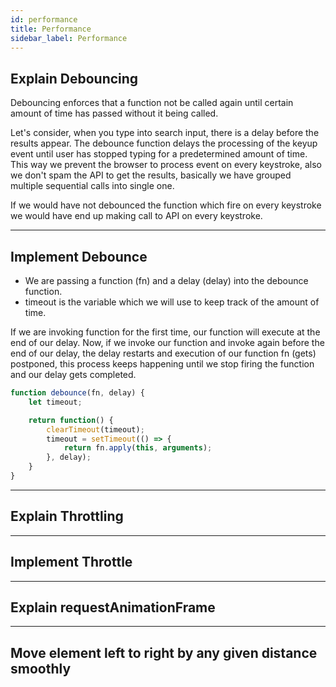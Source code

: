 ```yaml
---
id: performance
title: Performance
sidebar_label: Performance
---
```


## Explain Debouncing

Debouncing enforces that a function not be called again until certain amount of time has passed without it being called.

Let's consider, when you type into search input, there is a delay before the results appear. 
The debounce function delays the processing of the keyup event until user has stopped typing for a predetermined amount of time.
This way we prevent the browser to process event on every keystroke, also we don't spam the API to get the results, basically we have grouped multiple sequential calls into single one.

If we would have not debounced the function which fire on every keystroke we would have end up making call to API on every keystroke.

---

## Implement Debounce

* We are passing a function (fn) and a delay (delay) into the debounce function. 
* timeout is the variable which we will use to keep track of the amount of time.

If we are invoking function for the first time, our function will execute at the end of our delay. Now, if we invoke our function and invoke again before the end of our delay, the delay restarts and execution of our function fn (gets) postponed, this process keeps happening until we stop firing the function and our delay gets completed.

```js
function debounce(fn, delay) {
    let timeout;

    return function() {
        clearTimeout(timeout);
        timeout = setTimeout(() => {
            return fn.apply(this, arguments);
        }, delay);
    }
}
```

---

## Explain Throttling

---

## Implement Throttle

---

## Explain requestAnimationFrame

---

## Move element left to right by any given distance smoothly